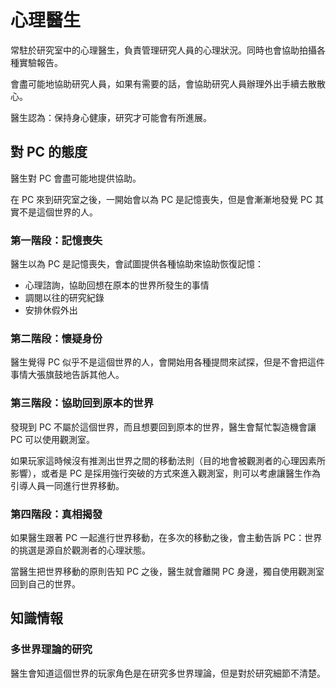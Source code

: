 # 心理醫生

常駐於研究室中的心理醫生，負責管理研究人員的心理狀況。同時也會協助拍攝各種實驗報告。

會盡可能地協助研究人員，如果有需要的話，會協助研究人員辦理外出手續去散散心。

醫生認為：保持身心健康，研究才可能會有所進展。

## 對 PC 的態度

醫生對 PC 會盡可能地提供協助。

在 PC 來到研究室之後，一開始會以為 PC 是記憶喪失，但是會漸漸地發覺 PC 其實不是這個世界的人。

### 第一階段：記憶喪失

醫生以為 PC 是記憶喪失，會試圖提供各種協助來協助恢復記憶：
- 心理諮詢，協助回想在原本的世界所發生的事情
- 調閱以往的研究紀錄
- 安排休假外出

### 第二階段：懷疑身份

醫生覺得 PC 似乎不是這個世界的人，會開始用各種提問來試探，但是不會把這件事情大張旗鼓地告訴其他人。

### 第三階段：協助回到原本的世界

發現到 PC 不屬於這個世界，而且想要回到原本的世界，醫生會幫忙製造機會讓 PC 可以使用觀測室。

如果玩家這時候沒有推測出世界之間的移動法則（目的地會被觀測者的心理因素所影響），或者是 PC 是採用強行突破的方式來進入觀測室，則可以考慮讓醫生作為引導人員一同進行世界移動。

### 第四階段：真相揭發

如果醫生跟著 PC 一起進行世界移動，在多次的移動之後，會主動告訴 PC：世界的挑選是源自於觀測者的心理狀態。

當醫生把世界移動的原則告知 PC 之後，醫生就會離開 PC 身邊，獨自使用觀測室回到自己的世界。

## 知識情報

### 多世界理論的研究

醫生會知道這個世界的玩家角色是在研究多世界理論，但是對於研究細節不清楚。
